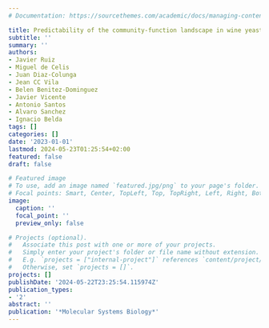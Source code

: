 ```yaml
---
# Documentation: https://sourcethemes.com/academic/docs/managing-content/

title: Predictability of the community-function landscape in wine yeast ecosystems
subtitle: ''
summary: ''
authors:
- Javier Ruiz
- Miguel de Celis
- Juan Diaz-Colunga
- Jean CC Vila
- Belen Benitez-Dominguez
- Javier Vicente
- Antonio Santos
- Alvaro Sanchez
- Ignacio Belda
tags: []
categories: []
date: '2023-01-01'
lastmod: 2024-05-23T01:25:54+02:00
featured: false
draft: false

# Featured image
# To use, add an image named `featured.jpg/png` to your page's folder.
# Focal points: Smart, Center, TopLeft, Top, TopRight, Left, Right, BottomLeft, Bottom, BottomRight.
image:
  caption: ''
  focal_point: ''
  preview_only: false

# Projects (optional).
#   Associate this post with one or more of your projects.
#   Simply enter your project's folder or file name without extension.
#   E.g. `projects = ["internal-project"]` references `content/project/deep-learning/index.md`.
#   Otherwise, set `projects = []`.
projects: []
publishDate: '2024-05-22T23:25:54.115974Z'
publication_types:
- '2'
abstract: ''
publication: '*Molecular Systems Biology*'
---
```

